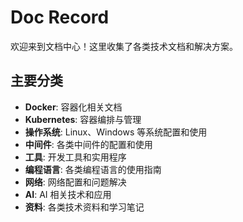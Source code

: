 
# Doc Record

欢迎来到文档中心！这里收集了各类技术文档和解决方案。

## 主要分类

- **Docker**: 容器化相关文档
- **Kubernetes**: 容器编排与管理
- **操作系统**: Linux、Windows 等系统配置和使用
- **中间件**: 各类中间件的配置和使用
- **工具**: 开发工具和实用程序
- **编程语言**: 各类编程语言的使用指南
- **网络**: 网络配置和问题解决
- **AI**: AI 相关技术和应用
- **资料**: 各类技术资料和学习笔记
